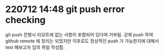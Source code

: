 # 220712 14:48 git push error checking

git push 진행시 리모트에 없는 사항이 포함되어 있다며 거부됨.
강제 push 하여 github remote 에 정리는 되었지만 이후로도 정상적인 push 가 가능한지에 대해서 test 해보고자 임의 파일 작성함.
